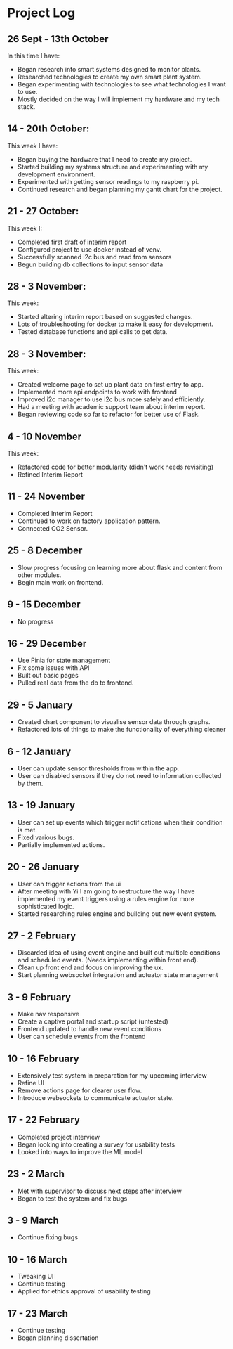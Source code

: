 # Project Log

## 26 Sept - 13th October
In this time I have:
- Began research into smart systems designed to monitor plants.
- Researched technologies to create my own smart plant system.
- Began experimenting with technologies to see what technologies I want to use.
- Mostly decided on the way I will implement my hardware and my tech stack.

## 14 - 20th October:
This week I have:
- Began buying the hardware that I need to create my project.
- Started building my systems structure and experimenting with my development environment.
- Experimented with getting sensor readings to my raspberry pi.
- Continued research and began planning my gantt chart for the project.

## 21 - 27 October:
This week I:
- Completed first draft of interim report
- Configured project to use docker instead of venv.
- Successfully scanned i2c bus and read from sensors
- Begun building db collections to input sensor data

## 28 - 3 November:
This week:
- Started altering interim report based on suggested changes.
- Lots of troubleshooting for docker to make it easy for development.
- Tested database functions and api calls to get data.


## 28 - 3 November:
This week:
- Created welcome page to set up plant data on first entry to app.
- Implemented more api endpoints to work with frontend
- Improved i2c manager to use i2c bus more safely and efficiently.
- Had a meeting with academic support team about interim report.
- Began reviewing code so far to refactor for better use of Flask.

## 4 - 10 November
This week:
- Refactored code for better modularity (didn't work needs revisiting)
- Refined Interim Report

## 11 - 24 November
- Completed Interim Report
- Continued to work on factory application pattern.
- Connected CO2 Sensor.

## 25 - 8 December
- Slow progress focusing on learning more about flask and content from other modules.
- Begin main work on frontend.

## 9 - 15 December
- No progress

## 16 - 29 December
- Use Pinia for state management
- Fix some issues with API
- Built out basic pages
- Pulled real data from the db to frontend.

## 29 - 5 January
- Created chart component to visualise sensor data through graphs.
- Refactored lots of things to make the functionality of everything cleaner

## 6 - 12 January
- User can update sensor thresholds from within the app.
- User can disabled sensors if they do not need to information collected by them.

## 13 - 19 January
- User can set up events which trigger notifications when their condition is met.
- Fixed various bugs.
- Partially implemented actions.

## 20 - 26 January
- User can trigger actions from the ui
- After meeting with Yi I am going to restructure the way I have implemented my event triggers using a rules engine for more sophisticated logic.
- Started researching rules engine and building out new event system.

## 27 - 2 February
- Discarded idea of using event engine and built out multiple conditions and scheduled events. (Needs implementing within front end).
- Clean up front end and focus on improving the ux.
- Start planning websocket integration and actuator state management

## 3 - 9 February
- Make nav responsive
- Create a captive portal and startup script (untested)
- Frontend updated to handle new event conditions
- User can schedule events from the frontend

## 10 - 16 February
- Extensively test system in preparation for my upcoming interview
- Refine UI
- Remove actions page for clearer user flow.
- Introduce websockets to communicate actuator state.

## 17 - 22 February
- Completed project interview
- Began looking into creating a survey for usability tests
- Looked into ways to improve the ML model

## 23 - 2 March
- Met with supervisor to discuss next steps after interview
- Began to test the system and fix bugs

## 3 - 9 March
- Continue fixing bugs

## 10 - 16 March
- Tweaking UI
- Continue testing
- Applied for ethics approval of usability testing

## 17 - 23 March
- Continue testing
- Began planning dissertation
